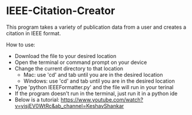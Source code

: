 # IEEE-Citation-Creator
This program takes a variety of publication data from a user and creates a citation in IEEE format.

How to use:
- Download the file to your desired location
- Open the terminal or command prompt on your device
- Change the current directory to that location 
  - Mac: use 'cd' and tab until you are in the desired location
  - Windows: use 'cd' and tab until you are in the desired location
- Type 'python IEEEFormatter.py' and the file will run in your terinal
- If the program doesn't run in the terminal, just run it in a python ide
- Below is a tutorial:
https://www.youtube.com/watch?v=yisjEV0WtRc&ab_channel=KeshavShankar
